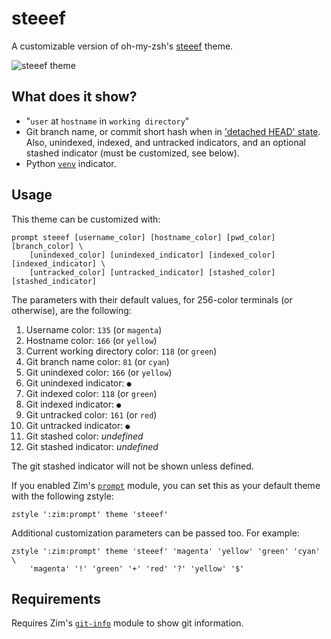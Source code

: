 steeef
======

A customizable version of oh-my-zsh's
[steeef](https://github.com/robbyrussell/oh-my-zsh/blob/master/themes/steeef.zsh-theme)
theme.

![steeef theme](https://i.eriner.me/zim_prompt_steeef.png)

What does it show?
------------------

  * "`user` at `hostname` in `working directory`"
  * Git branch name, or commit short hash when in
    ['detached HEAD' state](http://gitfaq.org/articles/what-is-a-detached-head.html).
    Also, unindexed, indexed, and untracked indicators, and an optional stashed
    indicator (must be customized, see below).
  * Python [`venv`](https://docs.python.org/3/library/venv.html) indicator.

Usage
-----

This theme can be customized with:

    prompt steeef [username_color] [hostname_color] [pwd_color] [branch_color] \
        [unindexed_color] [unindexed_indicator] [indexed_color] [indexed_indicator] \
        [untracked_color] [untracked_indicator] [stashed_color] [stashed_indicator]

The parameters with their default values, for 256-color terminals (or otherwise),
are the following:

  1. Username color: `135` (or `magenta`)
  2. Hostname color: `166` (or `yellow`)
  3. Current working directory color: `118` (or `green`)
  4. Git branch name color: `81` (or `cyan`)
  5. Git unindexed color: `166` (or `yellow`)
  6. Git unindexed indicator: `●`
  7. Git indexed color: `118` (or `green`)
  8. Git indexed indicator: `●`
  9. Git untracked color: `161` (or `red`)
 10. Git untracked indicator: `●`
 11. Git stashed color: *undefined*
 12. Git stashed indicator: *undefined*

The git stashed indicator will not be shown unless defined.

If you enabled Zim's [`prompt`](https://github.com/zimfw/prompt) module, you can
set this as your default theme with the following zstyle:

    zstyle ':zim:prompt' theme 'steeef'

Additional customization parameters can be passed too. For example:

    zstyle ':zim:prompt' theme 'steeef' 'magenta' 'yellow' 'green' 'cyan' \
        'magenta' '!' 'green' '+' 'red' '?' 'yellow' '$'

Requirements
------------

Requires Zim's [`git-info`](https://github.com/zimfw/git-info) module to show
git information.
